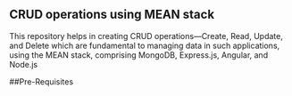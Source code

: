 ## CRUD operations using MEAN stack
This repository helps in creating CRUD operations—Create, Read, Update, and Delete which are fundamental to managing data in such applications, using the MEAN stack, comprising MongoDB, Express.js, Angular, and Node.js

##Pre-Requisites  
